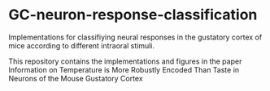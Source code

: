 # GC-neuron-response-classification
Implementations for classifiying neural responses in the gustatory cortex of mice according to different intraoral stimuli.

This repository contains the implementations and figures in the paper Information on Temperature is More Robustly Encoded Than Taste in Neurons of the Mouse Gustatory Cortex
